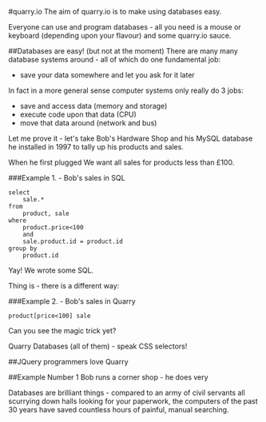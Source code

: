 #quarry.io
The aim of quarry.io is to make using databases easy.

Everyone can use and program databases - all you need is a mouse or keyboard
(depending upon your flavour) and some quarry.io sauce.

##Databases are easy! (but not at the moment)
There are many many database systems around - all of which do one fundamental
job:

 * save your data somewhere and let you ask for it later

In fact in a more general sense computer systems only really do 3 jobs:

 * save and access data (memory and storage)
 * execute code upon that data (CPU)
 * move that data around (network and bus)




Let me prove it - let's take Bob's Hardware Shop and his MySQL
database he installed in 1997 to tally up his products and sales.

When he first plugged
We want all sales for products less than £100.

###Example 1. - Bob's sales in SQL

	select
		sale.*
	from
		product, sale
	where
		product.price<100
		and
		sale.product.id = product.id
	group by
		product.id

Yay! We wrote some SQL.

Thing is - there is a different way:

###Example 2. - Bob's sales in Quarry

	product[price<100] sale

Can you see the magic trick yet?

Quarry Databases (all of them) - speak CSS selectors!


##JQuery programmers love Quarry





##Example Number 1
Bob runs a corner shop - he does very 

Databases are brilliant things - compared to an army of civil
servants all scurrying down halls looking for your paperwork,
the computers of the past 30 years have saved countless hours
of painful, manual searching.


